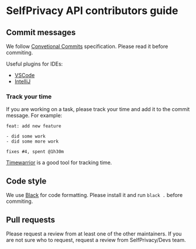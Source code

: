 # SelfPrivacy API contributors guide

## Commit messages

We follow [Convetional Commits](https://www.conventionalcommits.org/en/v1.0.0/) specification. Please read it before commiting.

Useful plugins for IDEs:

- [VSCode](https://marketplace.visualstudio.com/items?itemName=vivaxy.vscode-conventional-commits)
- [IntelliJ](https://plugins.jetbrains.com/plugin/13389-conventional-commit)

### Track your time

If you are working on a task, please track your time and add it to the commit message. For example:

```
feat: add new feature

- did some work
- did some more work

fixes #4, spent @1h30m
```

[Timewarrior](https://timewarrior.net/) is a good tool for tracking time.

## Code style

We use [Black](
    https://pypi.org/project/black/
) for code formatting. Please install it and run `black .` before commiting.

## Pull requests

Please request a review from at least one of the other maintainers. If you are not sure who to request, request a review from SelfPrivacy/Devs team.
